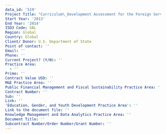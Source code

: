 ```yaml
---
data_id: '519'
Project Title: "Curriculum\_Development Assessment for the Foreign Service Institute"
Start Year: '2013'
End Year: '2014'
ISO3 Code: GBL
Region: Global
Country: Global
Client/ Donor: U.S. Department of State
Point of contact: ''
Email: ''
Phone: ''
Current Project? (Y/N): ''
Practice Area:
  - ''
Prime: ''
Contract Value USD: ''
M&E Practice Area: ''
Public Financial Management and Fiscal Sustainability Practice Area: ''
Contract Number: ''
Sub: ''
Link: ''
'Education, Gender, and Youth Development Practice Area': ''
Link to the document file: ''
Knowledge Management and Data Analytics Practice Area: ''
Document Title: ''
Subcontract Number/Order Number/Grant Number: ''
---
```

